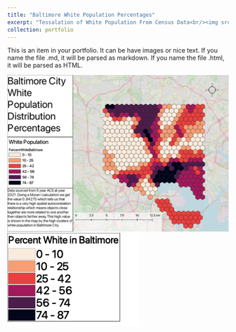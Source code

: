 ```yaml
---
title: "Baltimore White Population Percentages"
excerpt: "Tessalation of White Population From Census Data<br/><img src='/images/percentwhite5.png'>"
collection: portfolio
---
```


This is an item in your portfolio. It can be have images or nice text. If you name the file .md, it will be parsed as markdown. If you name the file .html, it will be parsed as HTML. 

![Map](/images/percentwhite2.png "PercentMap")
![PercentScale](/images/scale2.png "Scales")
